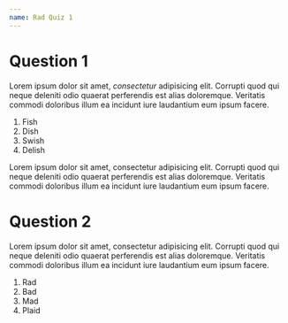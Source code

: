 ```yaml
---
name: Rad Quiz 1
---
```

# Question 1

Lorem ipsum dolor sit amet, _consectetur_ adipisicing elit. Corrupti quod qui neque deleniti odio quaerat perferendis est alias doloremque. Veritatis commodi doloribus illum ea incidunt iure laudantium eum ipsum facere.

1. Fish
2. Dish
3. Swish
4. Delish

Lorem ipsum dolor sit amet, consectetur adipisicing elit. Corrupti quod qui neque deleniti odio quaerat perferendis est alias doloremque. Veritatis commodi doloribus illum ea incidunt iure laudantium eum ipsum facere.

# Question 2

Lorem ipsum dolor sit amet, consectetur adipisicing elit. Corrupti quod qui neque deleniti odio quaerat perferendis est alias doloremque. Veritatis commodi doloribus illum ea incidunt iure laudantium eum ipsum facere.

1. Rad
2. Bad
3. Mad
4. Plaid
